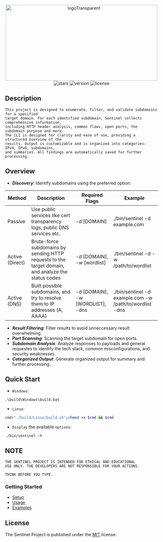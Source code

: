 <p align="center">
  <img src="https://github.com/PlagueByteSec/sentinel-project/blob/main/assets/TheSentinelProject-LogoTransparent.png" alt="logoTransparent" width="500" height="250" />
  <br>
  <img src="https://img.shields.io/github/stars/PlagueByteSec/sentinel-project?style=social" alt="stars" />
  <img src="https://img.shields.io/github/v/release/PlagueByteSec/sentinel-project" alt="version" />
  <img src="https://img.shields.io/github/license/PlagueByteSec/sentinel-project" alt="license" />
</p>

## Description
```
This project is designed to enumerate, filter, and validate subdomains for a specified
target domain. For each identified subdomain, Sentinel collects comprehensive information, 
including HTTP header analysis, common flaws, open ports, the subdomain purpose and more.
The CLI is designed for clarity and ease of use, providing a structured overview of the
results. Output is customizable and is organized into categories: IPv4, IPv6, subdomains,
and summaries. All findings are automatically saved for further processing.
```

## Overview

- ***Discovery***: Identify subdomains using the preferred option:

| Method | Description | Required Flags | Example |
|--------|-------------|----------------|---------|  
| Passive | Use public services like cert transparency logs, public DNS services etc. | -d [DOMAIN] | ./bin/sentinel -d example.com |
| Active (Direct) | Brute-force subdomains by sending HTTP requests to the target domain, and analyze the status codes | -d [DOMAIN], -w [wordlist] | ./bin/sentinel -d -w /path/to/wordlist |
| Active (DNS) | Built possible subdomains, and try to resolve them to IP addresses (A, AAAA) | -d [DOMAIN], -w [WORDLIST], -dns | ./bin/sentinel -d example.com -w /path/to/wordlist -dns |

- ***Result Filtering***: Filter results to avoid unneccessary result overwhelming.
- ***Port Scanning***: Scanning the target subdomain for open ports.
- ***Subdomain Analysis***: Analyze responses to payloads and general requestes to identify the tech stack, common misconfigurations, and security weaknesses.
- ***Categorized Output***: Generate organized output for summary and further processing.

## Quick Start

- `Windows`:
```
.\build\Windows\build.bat
```

- `Linux`:
```bash
cmd="./build/Linux/build.sh";chmod +x $cmd && $cmd
```

- `Display` the available `options`:
```
./bin/sentinel -h
```

## NOTE

```
THE SENTINEL PROJECT IS INTENDED FOR ETHICAL AND EDUCATIONAL 
USE ONLY. THE DEVELOPERS ARE NOT RESPONSIBLE FOR YOUR ACTIONS. 

THINK BEFORE YOU TYPE.
```

### Getting Started

- [Setup](https://plaguebytesec.github.io/sentinel-project/pages/setup)
- [Usage](https://plaguebytesec.github.io/sentinel-project/pages/usage)
- [Examples](https://plaguebytesec.github.io/sentinel-project/pages/examples)

## License
The Sentinel Project is published under the [MIT](https://github.com/PlagueByteSec/sentinel-project/blob/main/LICENSE) license.

